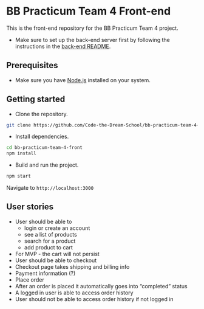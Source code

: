 # BB Practicum Team 4 Front-end

This is the front-end repository for the BB Practicum Team 4 project.

- Make sure to set up the back-end server first by following the instructions in the [back-end README](https://github.com/Code-the-Dream-School/bb-practicum-team-4-back/blob/readme/README.md).

## Prerequisites

- Make sure you have [Node.js](https://nodejs.org/) installed on your system.

## Getting started

- Clone the repository.

```bash
git clone https://github.com/Code-the-Dream-School/bb-practicum-team-4-front
```

- Install dependencies.

```bash
cd bb-practicum-team-4-front
npm install
```

- Build and run the project.

```bash
npm start
```

Navigate to `http://localhost:3000`

## User stories

- User should be able to
  - login or create an account
  - see a list of products
  - search for a product
  - add product to cart
- For MVP - the cart will not persist
- User should be able to checkout
- Checkout page takes shipping and billing info
- Payment information (?)
- Place order
- After an order is placed it automatically goes into “completed” status
- A logged in user is able to access order history
- User should not be able to access order history if not logged in
